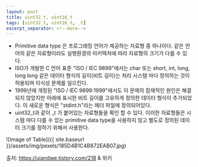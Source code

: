```yaml
---
layout: post
title: uint32_t, uint16_t
tags: [uint32_t, uint16_t, _t]
excerpt_separator: <!--more-->
---
```


- Primitive data type 은 프로그래밍 언어가 제공하는 자료형 중 하나이다. 같은 언어의 같은 자료형이라도 실행환경의 아키택처에 따라 자료형의 크기가 다를 수 있다.
- ISO가 개발한 C 언어 표준 "ISO / IEC 9899"에서는 char 또는 short, int, long, long long 같은 데이터 형식의 길이(비트 길이)는 처리 시스템 마다 정의하는 것이 허용되며 이식성 문제를 일으킨다.
- 1999년에 개정된 "ISO / IEC 9899:1999"에서도 이 문제의 잠재적인 원인은 해결되지 않았지만 아래에 표시한 비트 길이를 고유하게 정의한 데이터 형식이 추가되었다. 이 새로운 형식은 "stdint.h"라는 헤더 파일에 정의되어있다.
- uint32_t과 같이 _t 가 붙어있는 자료형들을 확인 할 수 있다. 이러한 자료형들은 시스템 마다 다를 수 있는 primitive data type을 사용하지 않고 별도로 정의된 데이터 크기를 정하기 위해서 사용한다.

![Image of Table]({{ site.baseurl }}/assets/img/pexels/185D4B1C4B872EAB07.jpg)




출처: https://uiandwe.tistory.com/218 & 위키
